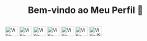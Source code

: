 <!-- Título -->
<h1 align="center">Bem-vindo ao Meu Perfil 👋</h1>
<link rel="stylesheet" href="https://cdn.jsdelivr.net/gh/devicons/devicon@v2.15.1/devicon.min.css">

<div style = "display: inline_block"><br>
  <img align="center" alt = "Vini-Java" height="30" width="40" scr ="">
  <img align="center" alt = "Vini-Spring" height="30" width="40" scr ="">
  <img align="center" alt = "Vini-PHP" height="30" width="40" scr ="">
  <img align="center" alt = "Vini-Java" height="30" width="40" scr ="">
  <img align="center" alt = "Vini-HTML" height="30" width="40" scr ="https://cdn.jsdelivr.net/gh/devicons/devicon/icons/adonisjs/adonisjs-original.svg">
  <img align="center" alt = "Vini-CSS" height="30" width="40" scr ="">
  <img align="center" alt = "Vini-JS" height="30" width="40" scr ="">

  
</div>

